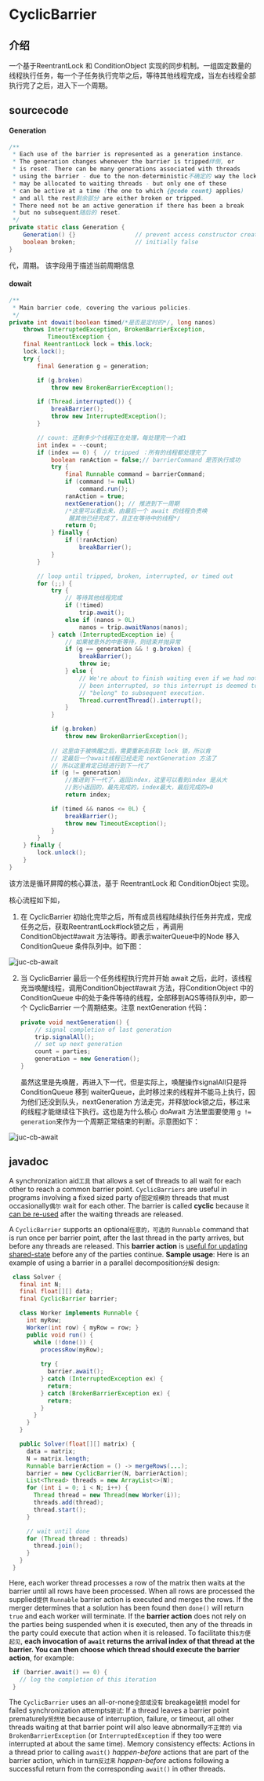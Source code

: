 # CyclicBarrier

## 介绍

一个基于ReentrantLock 和 ConditionObject 实现的同步机制。一组固定数量的线程执行任务，每一个子任务执行完毕之后，等待其他线程完成，当左右线程全部执行完了之后，进入下一个周期。

## sourcecode

#### Generation

```java
/**
 * Each use of the barrier is represented as a generation instance.
 * The generation changes whenever the barrier is tripped绊倒, or
 * is reset. There can be many generations associated with threads
 * using the barrier - due to the non-deterministic不确定的 way the lock
 * may be allocated to waiting threads - but only one of these
 * can be active at a time (the one to which {@code count} applies)
 * and all the rest剩余部分 are either broken or tripped.
 * There need not be an active generation if there has been a break
 * but no subsequent随后的 reset.
 */
private static class Generation {
    Generation() {}                 // prevent access constructor creation
    boolean broken;                 // initially false
}
```

代，周期。 该字段用于描述当前周期信息

#### dowait

```java
/**
 * Main barrier code, covering the various policies.
 */
private int dowait(boolean timed/*是否是定时的*/, long nanos)
    throws InterruptedException, BrokenBarrierException,
           TimeoutException {
    final ReentrantLock lock = this.lock;
    lock.lock();
    try {
        final Generation g = generation;

        if (g.broken)
            throw new BrokenBarrierException();

        if (Thread.interrupted()) {
            breakBarrier();
            throw new InterruptedException();
        }

      	// count: 还剩多少个线程正在处理，每处理完一个减1
        int index = --count; 
        if (index == 0) {  // tripped ：所有的线程都处理完了
            boolean ranAction = false;// barrierCommand 是否执行成功
            try {
                final Runnable command = barrierCommand;
                if (command != null)
                    command.run();
                ranAction = true;
                nextGeneration(); // 推进到下一周期
              	/*这里可以看出来，由最后一个 await 的线程负责唤
              	 醒其他已经完成了，且正在等待中的线程*/            	 
                return 0;
            } finally {
                if (!ranAction)
                    breakBarrier();
            }
        }

        // loop until tripped, broken, interrupted, or timed out
        for (;;) {
            try {
              	// 等待其他线程完成
                if (!timed)
                    trip.await();
                else if (nanos > 0L)
                    nanos = trip.awaitNanos(nanos);
            } catch (InterruptedException ie) {
              	// 如果被意外的中断等待，则结束并抛异常
                if (g == generation && ! g.broken) {
                    breakBarrier();
                    throw ie;
                } else {
                    // We're about to finish waiting even if we had not
                    // been interrupted, so this interrupt is deemed to
                    // "belong" to subsequent execution.
                    Thread.currentThread().interrupt();
                }
            }

            if (g.broken)
                throw new BrokenBarrierException();
						
          	// 这里由于被唤醒之后，需要重新去获取 lock 锁，所以肯
          	// 定最后一个await线程已经走完 nextGeneration 方法了
          	// 所以这里肯定已经进行到下一代了
            if (g != generation) 
              	//推进到下一代了，返回index，这里可以看到index 是从大
              	//到小返回的，最先完成的，index最大，最后完成的=0
                return index;

            if (timed && nanos <= 0L) {
                breakBarrier();
                throw new TimeoutException();
            }
        }
    } finally {
        lock.unlock();
    }
}
```

该方法是循环屏障的核心算法，基于 ReentrantLock 和 ConditionObject 实现。

核心流程如下如，

1. 在 CyclicBarrier 初始化完毕之后，所有成员线程陆续执行任务并完成，完成任务之后，获取ReentrantLock#lock锁之后 ，再调用 ConditionObject#await 方法等待。即表示waiterQueue中的Node 移入 ConditionQueue 条件队列中。如下图：

![juc-cb-await](ref/juc-cb-await.png)

2. 当 CyclicBarrier 最后一个任务线程执行完并开始 await 之后，此时，该线程充当唤醒线程，调用ConditionObject#await 方法，将ConditionObject 中的 ConditionQueue 中的处于条件等待的线程，全部移到AQS等待队列中，即一个 CyclicBarrier 一个周期结束。注意 nextGeneration 代码：

   ```java
   private void nextGeneration() {
       // signal completion of last generation
       trip.signalAll();
       // set up next generation
       count = parties;
       generation = new Generation();
   }
   ```

   虽然这里是先唤醒，再进入下一代，但是实际上，唤醒操作signalAll只是将ConditionQueue 移到 waiterQueue，此时移过来的线程并不能马上执行，因为他们还没到队头，nextGeneration 方法走完，并释放lock锁之后，移过来的线程才能继续往下执行。这也是为什么核心 doAwait 方法里面要使用  `g != generation`来作为一个周期正常结束的判断。示意图如下：

![juc-cb-await](ref/juc-cb-tripped.png)

## javadoc

A synchronization aid`工具` that allows a set of threads to all wait for each other to reach a common barrier point. `CyclicBarriers` are useful in programs involving a fixed sized party of`固定规模的` threads that must occasionally`偶尔` wait for each other. The barrier is called **cyclic** because it <u>can be re-used</u> after the waiting threads are released.

A `CyclicBarrier` supports an optional`任意的，可选的` `Runnable` command that is run once per barrier point, after the last thread in the party arrives, but before any threads are released. This **barrier action** is <u>useful for updating shared-state</u> before any of the parties continue.
**Sample usage**: Here is an example of using a barrier in a parallel decomposition`分解` design:

```java
 class Solver {
   final int N;
   final float[][] data;
   final CyclicBarrier barrier;

   class Worker implements Runnable {
     int myRow;
     Worker(int row) { myRow = row; }
     public void run() {
       while (!done()) {
         processRow(myRow);
         
         try {
           barrier.await();
         } catch (InterruptedException ex) {
           return;
         } catch (BrokenBarrierException ex) {
           return;
         }
       }
     }
   }

   public Solver(float[][] matrix) {
     data = matrix;
     N = matrix.length;
     Runnable barrierAction = () -> mergeRows(...);
     barrier = new CyclicBarrier(N, barrierAction);
     List<Thread> threads = new ArrayList<>(N);
     for (int i = 0; i < N; i++) {
       Thread thread = new Thread(new Worker(i));
       threads.add(thread);
       thread.start();
     }

     // wait until done
     for (Thread thread : threads)
       thread.join();
     }
   }
 }
```

Here, each worker thread processes a row of the matrix then waits at the barrier until all rows have been processed. When all rows are processed the supplied`提供` `Runnable` barrier action is executed and merges the rows. If the merger determines that a solution has been found then `done()` will return `true` and each worker will terminate.
If the **barrier action** does not rely on the parties being suspended when it is executed, then any of the threads in the party could execute that action when it is released. To facilitate this`方便起见`, **each invocation of `await` returns the arrival index of that thread at the barrier. You can then choose which thread should execute the barrier action**, for example:

```java
 if (barrier.await() == 0) {
   // log the completion of this iteration
 }
```

The `CyclicBarrier` uses an all-or-none`全部或没有` breakage`破损` model for failed synchronization attempts`尝试`: If a thread leaves a barrier point prematurely`贸然地` because of interruption, failure, or timeout, all other threads waiting at that barrier point will also leave abnormally`不正常的` via `BrokenBarrierException` (or `InterruptedException` if they too were interrupted at about the same time).
Memory consistency effects: Actions in a thread prior to calling `await()` *happen-before* actions that are part of the barrier action, which in turn`反过来` *happen-before* actions following a successful return from the corresponding `await()` in other threads.